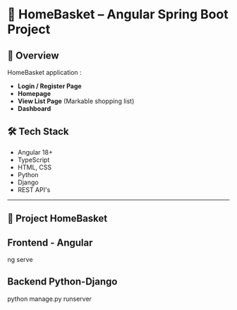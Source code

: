 # 🛒 HomeBasket – Angular Spring Boot Project

## 📌 Overview
HomeBasket application :

- **Login / Register Page**
- **Homepage**
- **View List Page** (Markable shopping list)
- **Dashboard**

## 🛠 Tech Stack
- Angular 18+
- TypeScript
- HTML, CSS
- Python
- Django 
- REST API's

---

## 🚀 Project HomeBasket

## Frontend - Angular

ng serve


## Backend Python-Django

python manage.py runserver

```bash